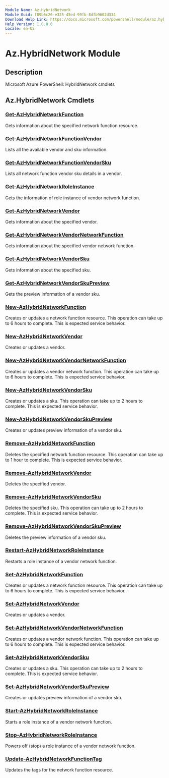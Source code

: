 ```yaml
---
Module Name: Az.HybridNetwork
Module Guid: f89b6c26-e325-45ed-99fb-8dfb9602d334
Download Help Link: https://docs.microsoft.com/powershell/module/az.hybridnetwork
Help Version: 1.0.0.0
Locale: en-US
---
```


# Az.HybridNetwork Module
## Description
Microsoft Azure PowerShell: HybridNetwork cmdlets

## Az.HybridNetwork Cmdlets
### [Get-AzHybridNetworkFunction](Get-AzHybridNetworkFunction.md)
Gets information about the specified network function resource.

### [Get-AzHybridNetworkFunctionVendor](Get-AzHybridNetworkFunctionVendor.md)
Lists all the available vendor and sku information.

### [Get-AzHybridNetworkFunctionVendorSku](Get-AzHybridNetworkFunctionVendorSku.md)
Lists all network function vendor sku details in a vendor.

### [Get-AzHybridNetworkRoleInstance](Get-AzHybridNetworkRoleInstance.md)
Gets the information of role instance of vendor network function.

### [Get-AzHybridNetworkVendor](Get-AzHybridNetworkVendor.md)
Gets information about the specified vendor.

### [Get-AzHybridNetworkVendorNetworkFunction](Get-AzHybridNetworkVendorNetworkFunction.md)
Gets information about the specified vendor network function.

### [Get-AzHybridNetworkVendorSku](Get-AzHybridNetworkVendorSku.md)
Gets information about the specified sku.

### [Get-AzHybridNetworkVendorSkuPreview](Get-AzHybridNetworkVendorSkuPreview.md)
Gets the preview information of a vendor sku.

### [New-AzHybridNetworkFunction](New-AzHybridNetworkFunction.md)
Creates or updates a network function resource.
This operation can take up to 6 hours to complete.
This is expected service behavior.

### [New-AzHybridNetworkVendor](New-AzHybridNetworkVendor.md)
Creates or updates a vendor.

### [New-AzHybridNetworkVendorNetworkFunction](New-AzHybridNetworkVendorNetworkFunction.md)
Creates or updates a vendor network function.
This operation can take up to 6 hours to complete.
This is expected service behavior.

### [New-AzHybridNetworkVendorSku](New-AzHybridNetworkVendorSku.md)
Creates or updates a sku.
This operation can take up to 2 hours to complete.
This is expected service behavior.

### [New-AzHybridNetworkVendorSkuPreview](New-AzHybridNetworkVendorSkuPreview.md)
Creates or updates preview information of a vendor sku.

### [Remove-AzHybridNetworkFunction](Remove-AzHybridNetworkFunction.md)
Deletes the specified network function resource.
This operation can take up to 1 hour to complete.
This is expected service behavior.

### [Remove-AzHybridNetworkVendor](Remove-AzHybridNetworkVendor.md)
Deletes the specified vendor.

### [Remove-AzHybridNetworkVendorSku](Remove-AzHybridNetworkVendorSku.md)
Deletes the specified sku.
This operation can take up to 2 hours to complete.
This is expected service behavior.

### [Remove-AzHybridNetworkVendorSkuPreview](Remove-AzHybridNetworkVendorSkuPreview.md)
Deletes the preview information of a vendor sku.

### [Restart-AzHybridNetworkRoleInstance](Restart-AzHybridNetworkRoleInstance.md)
Restarts a role instance of a vendor network function.

### [Set-AzHybridNetworkFunction](Set-AzHybridNetworkFunction.md)
Creates or updates a network function resource.
This operation can take up to 6 hours to complete.
This is expected service behavior.

### [Set-AzHybridNetworkVendor](Set-AzHybridNetworkVendor.md)
Creates or updates a vendor.

### [Set-AzHybridNetworkVendorNetworkFunction](Set-AzHybridNetworkVendorNetworkFunction.md)
Creates or updates a vendor network function.
This operation can take up to 6 hours to complete.
This is expected service behavior.

### [Set-AzHybridNetworkVendorSku](Set-AzHybridNetworkVendorSku.md)
Creates or updates a sku.
This operation can take up to 2 hours to complete.
This is expected service behavior.

### [Set-AzHybridNetworkVendorSkuPreview](Set-AzHybridNetworkVendorSkuPreview.md)
Creates or updates preview information of a vendor sku.

### [Start-AzHybridNetworkRoleInstance](Start-AzHybridNetworkRoleInstance.md)
Starts a role instance of a vendor network function.

### [Stop-AzHybridNetworkRoleInstance](Stop-AzHybridNetworkRoleInstance.md)
Powers off (stop) a role instance of a vendor network function.

### [Update-AzHybridNetworkFunctionTag](Update-AzHybridNetworkFunctionTag.md)
Updates the tags for the network function resource.


